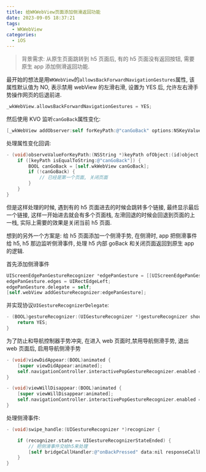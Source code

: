 ```yaml
---
title: 给WKWebView页面添加侧滑返回功能
date: 2023-09-05 18:37:21
tags:
  - WKWebView
categories:
  - iOS
---
```


> 背景需求:
> 从原生页面跳转到 h5 页面后, 有的 h5 页面没有返回按钮, 需要原生 app 添加侧滑返回功能.

最开始的想法是用`WKWebView`的`allowsBackForwardNavigationGestures`属性, 该属性默认值为 NO, 表示禁用 webView 的左滑右滑, 设置为 YES 后, 允许左右滑手势操作网页的后退前进.

```objective-c
_wkWebView.allowsBackForwardNavigationGestures = YES;
```

然后使用 KVO 监听`canGoBack`属性变化:

```objective-c
[_wkWebView addObserver:self forKeyPath:@"canGoBack" options:NSKeyValueObservingOptionNew context:nil];
```

处理属性变化回调:

```objective-c
- (void)observeValueForKeyPath:(NSString *)keyPath ofObject:(id)object change:(NSDictionary<NSKeyValueChangeKey, id> *)change context:(void *)context {
    if ([keyPath isEqualToString:@"canGoBack"]) {
        BOOL canGoBack = [self.wkWebView canGoBack];
        if (!canGoBack) {
            // 已经是第一个页面, 关闭页面
        }
    }
}
```

<!-- more -->

但是这样处理的时候, 遇到有的 h5 页面进去的时候会跳转多个链接, 最终显示最后一个链接, 这样一开始进去就会有多个页面栈, 左滑回退的时候会回退到页面的上一栈, 实际上需要的效果是关闭当前 h5 页面.

想到的另外一个方案是: 给 h5 页面添加一个侧滑手势, 在侧滑时, app 把侧滑事件给 h5, h5 那边监听侧滑事件, 处理 h5 内部 goBack 和关闭页面返回到原生 app 的逻辑.

首先添加侧滑事件

```objective-c
UIScreenEdgePanGestureRecognizer *edgePanGesture = [[UIScreenEdgePanGestureRecognizer alloc] initWithTarget:self action:@selector(swipe_handle:)];
edgePanGesture.edges = UIRectEdgeLeft;
edgePanGesture.delegate = self;
[self.webView addGestureRecognizer:edgePanGesture];
```

并实现协议`UIGestureRecognizerDelegate`:

```objective-c
- (BOOL)gestureRecognizer:(UIGestureRecognizer *)gestureRecognizer shouldRecognizeSimultaneouslyWithGestureRecognizer:(UIGestureRecognizer *)otherGestureRecognizer {
    return YES;
}
```

为了防止和导航控制器手势冲突, 在进入 web 页面时,禁用导航侧滑手势, 退出 web 页面后, 启用导航侧滑手势

```objective-c
- (void)viewDidAppear:(BOOL)animated {
    [super viewDidAppear:animated];
    self.navigationController.interactivePopGestureRecognizer.enabled = NO;
}

- (void)viewWillDisappear:(BOOL)animated {
    [super viewWillDisappear:animated];
    self.navigationController.interactivePopGestureRecognizer.enabled = YES;
}
```

处理侧滑事件:

```objective-c
- (void)swipe_handle:(UIGestureRecognizer *)recognizer {

    if (recognizer.state == UIGestureRecognizerStateEnded) {
        // 把侧滑事件交给h5来处理
        [self bridgeCallHandler:@"onBackPressed" data:nil responseCallback:nil];
    }
}
```
